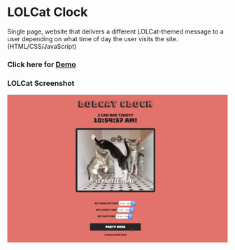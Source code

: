 # LOLCat Clock

Single page, website that delivers a different LOLCat-themed message to a user depending on what time of day the user visits the site.
(HTML/CSS/JavaScript)


### Click here for [Demo](https://mccleary.github.io/lolcat-clock)



### LOLCat Screenshot
![LOLCat Image](img/lolcat.png)
